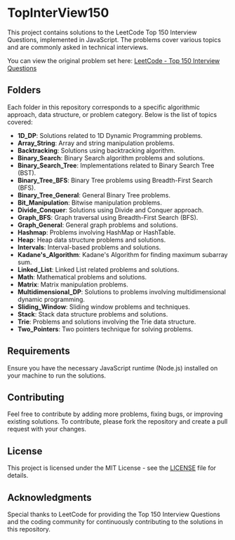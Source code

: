 # TopInterView150

This project contains solutions to the LeetCode Top 150 Interview Questions, implemented in JavaScript. The problems cover various topics and are commonly asked in technical interviews. 

You can view the original problem set here: [LeetCode - Top 150 Interview Questions](https://leetcode.com/studyplan/top-interview-150/)

## Folders

Each folder in this repository corresponds to a specific algorithmic approach, data structure, or problem category. Below is the list of topics covered:

- **1D_DP**: Solutions related to 1D Dynamic Programming problems.
- **Array_String**: Array and string manipulation problems.
- **Backtracking**: Solutions using backtracking algorithm.
- **Binary_Search**: Binary Search algorithm problems and solutions.
- **Binary_Search_Tree**: Implementations related to Binary Search Tree (BST).
- **Binary_Tree_BFS**: Binary Tree problems using Breadth-First Search (BFS).
- **Binary_Tree_General**: General Binary Tree problems.
- **Bit_Manipulation**: Bitwise manipulation problems.
- **Divide_Conquer**: Solutions using Divide and Conquer approach.
- **Graph_BFS**: Graph traversal using Breadth-First Search (BFS).
- **Graph_General**: General graph problems and solutions.
- **Hashmap**: Problems involving HashMap or HashTable.
- **Heap**: Heap data structure problems and solutions.
- **Intervals**: Interval-based problems and solutions.
- **Kadane's_Algorithm**: Kadane's Algorithm for finding maximum subarray sum.
- **Linked_List**: Linked List related problems and solutions.
- **Math**: Mathematical problems and solutions.
- **Matrix**: Matrix manipulation problems.
- **Multidimensional_DP**: Solutions to problems involving multidimensional dynamic programming.
- **Sliding_Window**: Sliding window problems and techniques.
- **Stack**: Stack data structure problems and solutions.
- **Trie**: Problems and solutions involving the Trie data structure.
- **Two_Pointers**: Two pointers technique for solving problems.

## Requirements

Ensure you have the necessary JavaScript runtime (Node.js) installed on your machine to run the solutions.

## Contributing

Feel free to contribute by adding more problems, fixing bugs, or improving existing solutions. To contribute, please fork the repository and create a pull request with your changes.

## License

This project is licensed under the MIT License - see the [LICENSE](LICENSE) file for details.

## Acknowledgments

Special thanks to LeetCode for providing the Top 150 Interview Questions and the coding community for continuously contributing to the solutions in this repository.
